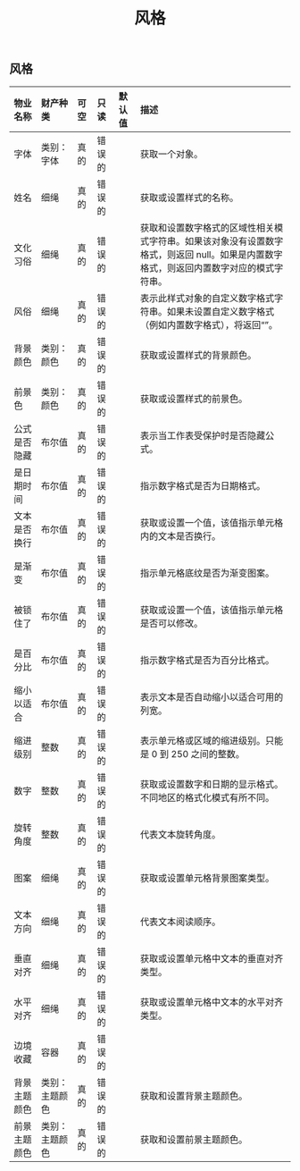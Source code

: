 ﻿---
title: 风格
second_title: Aspose.Cells Cloud Documen
type: docs
url: /zh/specification/model/style/
description: Aspose.Cells 云模型规格：样式。轻松处理 Excel 和其他电子表格文档，具有打开、生成、编辑、拆分、合并、比较和转换等功能
weight: 50
---
## **风格**

 

|物业名称|财产种类|可空|只读|默认值|描述|
|:- |:- |:- |:- |:- |:- |
|字体|类别：字体|真的|错误的||获取一个对象。|
|姓名|细绳|真的|错误的||获取或设置样式的名称。|
|文化习俗|细绳|真的|错误的||获取和设置数字格式的区域性相关模式字符串。如果该对象没有设置数字格式，则返回 null。如果是内置数字格式，则返回内置数字对应的模式字符串。|
|风俗|细绳|真的|错误的||表示此样式对象的自定义数字格式字符串。如果未设置自定义数字格式（例如内置数字格式），将返回“”。|
|背景颜色|类别：颜色|真的|错误的||获取或设置样式的背景颜色。|
|前景色|类别：颜色|真的|错误的||获取或设置样式的前景色。|
|公式是否隐藏|布尔值|真的|错误的||表示当工作表受保护时是否隐藏公式。|
|是日期时间|布尔值|真的|错误的||指示数字格式是否为日期格式。|
|文本是否换行|布尔值|真的|错误的||获取或设置一个值，该值指示单元格内的文本是否换行。|
|是渐变|布尔值|真的|错误的||指示单元格底纹是否为渐变图案。|
|被锁住了|布尔值|真的|错误的||获取或设置一个值，该值指示单元格是否可以修改。|
|是百分比|布尔值|真的|错误的||指示数字格式是否为百分比格式。|
|缩小以适合|布尔值|真的|错误的||表示文本是否自动缩小以适合可用的列宽。|
|缩进级别|整数|真的|错误的||表示单元格或区域的缩进级别。只能是 0 到 250 之间的整数。|
|数字|整数|真的|错误的||获取或设置数字和日期的显示格式。不同地区的格式化模式有所不同。|
|旋转角度|整数|真的|错误的||代表文本旋转角度。|
|图案|细绳|真的|错误的||获取或设置单元格背景图案类型。|
|文本方向|细绳|真的|错误的||代表文本阅读顺序。|
|垂直对齐|细绳|真的|错误的||获取或设置单元格中文本的垂直对齐类型。|
|水平对齐|细绳|真的|错误的||获取或设置单元格中文本的水平对齐类型。|
|边境收藏|容器|真的|错误的|||
|背景主题颜色|类别：主题颜色|真的|错误的||获取和设置背景主题颜色。|
|前景主题颜色|类别：主题颜色|真的|错误的||获取和设置前景主题颜色。|

